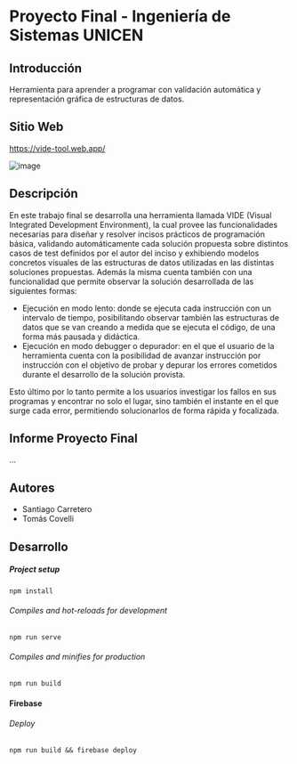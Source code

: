 # Proyecto Final - Ingeniería de Sistemas UNICEN

## Introducción

Herramienta para aprender a programar con validación automática y representación gráfica de estructuras de datos.

## Sitio Web

https://vide-tool.web.app/

![image](https://user-images.githubusercontent.com/20425026/197671456-5a880c41-5b5a-4056-9a35-6633b4d5459b.png)

## Descripción

En este trabajo final se desarrolla una herramienta llamada VIDE (Visual Integrated Development Environment), la cual provee las funcionalidades necesarias para diseñar y resolver incisos prácticos de programación básica, validando automáticamente cada solución propuesta sobre distintos casos de test definidos por el autor del inciso y exhibiendo modelos concretos visuales de las estructuras de datos utilizadas en las distintas soluciones propuestas. Además la misma cuenta también con una funcionalidad que permite observar la solución desarrollada de las siguientes formas:

- Ejecución en modo lento: donde se ejecuta cada instrucción con un intervalo de tiempo, posibilitando observar también las estructuras de datos que se van creando a medida que se ejecuta el código, de una forma más pausada y didáctica.
- Ejecución en modo debugger o depurador: en el que el usuario de la herramienta cuenta con la posibilidad de avanzar instrucción por instrucción con el objetivo de probar y depurar los errores cometidos durante el desarrollo de la solución provista.

Esto último por lo tanto permite a los usuarios investigar los fallos en sus programas y encontrar no solo el lugar, sino también el instante en el que surge cada error, permitiendo solucionarlos de forma rápida y focalizada.

## Informe Proyecto Final

...

## Autores

- Santiago Carretero
- Tomás Covelli

## Desarrollo

##### Project setup

```
npm install
```

###### Compiles and hot-reloads for development

```
npm run serve
```

###### Compiles and minifies for production

```
npm run build
```

#### Firebase

###### Deploy

```
npm run build && firebase deploy
```
